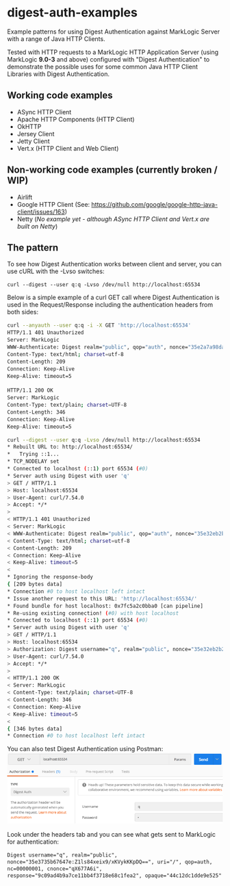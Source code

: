 # digest-auth-examples

Example patterns for using Digest Authentication against MarkLogic Server with a range of Java HTTP Clients.

Tested with HTTP requests to a MarkLogic HTTP Application Server (using MarkLogic **9.0-3** and above) configured with "Digest Authentication" to demonstrate the possible uses for some common Java HTTP Client Libraries with Digest Authentication.

## Working code examples

- ASync HTTP Client
- Apache HTTP Components (HTTP Client)
- OkHTTP
- Jersey Client
- Jetty Client
- Vert.x (HTTP Client and Web Client)

## Non-working code examples (currently broken / WIP)

- Airlift
- Google HTTP Client (See: https://github.com/google/google-http-java-client/issues/163)
- Netty (_No example yet - although ASync HTTP Client and Vert.x are built on Netty_)

## The pattern

To see how Digest Authentication works between client and server, you can use cURL with the -Lvso switches:

```
curl --digest --user q:q -Lvso /dev/null http://localhost:65534
```

Below is a simple example of a curl GET call where Digest Authentication is used in the Request/Response including the authentication headers from both sides:

```bash
curl --anyauth --user q:q -i -X GET 'http://localhost:65534'
HTTP/1.1 401 Unauthorized
Server: MarkLogic
WWW-Authenticate: Digest realm="public", qop="auth", nonce="35e2a7a98da338:IZsXr6ZTryi4ct7ZtWMC7g==", opaque="23928c8c7e58e1ea"
Content-Type: text/html; charset=utf-8
Content-Length: 209
Connection: Keep-Alive
Keep-Alive: timeout=5

HTTP/1.1 200 OK
Server: MarkLogic
Content-Type: text/plain; charset=UTF-8
Content-Length: 346
Connection: Keep-Alive
Keep-Alive: timeout=5
```

```bash
curl --digest --user q:q -Lvso /dev/null http://localhost:65534
* Rebuilt URL to: http://localhost:65534/
*   Trying ::1...
* TCP_NODELAY set
* Connected to localhost (::1) port 65534 (#0)
* Server auth using Digest with user 'q'
> GET / HTTP/1.1
> Host: localhost:65534
> User-Agent: curl/7.54.0
> Accept: */*
>
< HTTP/1.1 401 Unauthorized
< Server: MarkLogic
< WWW-Authenticate: Digest realm="public", qop="auth", nonce="35e32eb2b27240:wLUp/u/8HKC2UEk7fkmkDA==", opaque="5ed25b49530f2224"
< Content-Type: text/html; charset=utf-8
< Content-Length: 209
< Connection: Keep-Alive
< Keep-Alive: timeout=5
<
* Ignoring the response-body
{ [209 bytes data]
* Connection #0 to host localhost left intact
* Issue another request to this URL: 'http://localhost:65534/'
* Found bundle for host localhost: 0x7fc5a2c0bba0 [can pipeline]
* Re-using existing connection! (#0) with host localhost
* Connected to localhost (::1) port 65534 (#0)
* Server auth using Digest with user 'q'
> GET / HTTP/1.1
> Host: localhost:65534
> Authorization: Digest username="q", realm="public", nonce="35e32eb2b27240:wLUp/u/8HKC2UEk7fkmkDA==", uri="/", cnonce="MWIzNjAxNWY1MzliOWI0Y2UxNDcyZjY5ZjE2Y2ZiZjU=", nc=00000001, qop=auth, response="f7f00dce41fc1a0b0200758922e697f3", opaque="5ed25b49530f2224"
> User-Agent: curl/7.54.0
> Accept: */*
>
< HTTP/1.1 200 OK
< Server: MarkLogic
< Content-Type: text/plain; charset=UTF-8
< Content-Length: 346
< Connection: Keep-Alive
< Keep-Alive: timeout=5
<
{ [346 bytes data]
* Connection #0 to host localhost left intact
```

You can also test Digest Authentication using Postman:
![Postman Configuation for Digest Auth](src/main/resources/postman-example.png "Postman Configuation for Digest Auth")

Look under the headers tab and you can see what gets sent to MarkLogic for authentication:
```
Digest username="q", realm="public", nonce="35e3735b67647e:Z1ls84xeix9/xKVykKKpDQ==", uri="/", qop=auth, nc=00000001, cnonce="qX677A6i", response="9c09ad4b9a7ce11bb4f3718e68c1fea2", opaque="44c12dc1dde9e525"
```